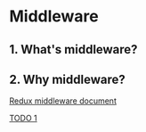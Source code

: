 # Middleware
## 1. What's middleware?
## 2. Why middleware?
[Redux middleware document](https://camsong.github.io/redux-in-chinese/docs/advanced/Middleware.html)

[TODO 1](https://jsbin.com/coqepi/1/edit?html,js)
